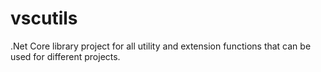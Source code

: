 # vscutils
.Net Core library project for all utility and extension functions that can be used for different projects.  
